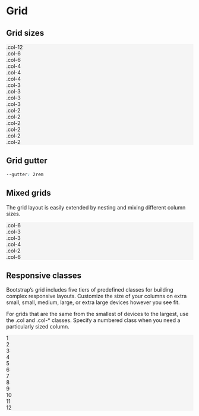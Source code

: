 # Grid

<div class="grid">

## Grid sizes

<article class="grid-card-container row">

<div class="grid-card col-12" style="background-color: #F5F5F5">
<span>.col-12</span>
</div>

</article>


<article class="grid-card-container row">

<div class="grid-card col-6" style="background-color: #F5F5F5">
<span>.col-6</span>
</div>

<div class="grid-card col-6" style="background-color: #F5F5F5">
<span>.col-6</span>
</div>

</article>


<article class="grid-card-container row">

<div class="grid-card col-4" style="background-color: #F5F5F5">
<span>.col-4</span>
</div>

<div class="grid-card col-4" style="background-color: #F5F5F5">
<span>.col-4</span>
</div>

<div class="grid-card col-4" style="background-color: #F5F5F5">
<span>.col-4</span>
</div>

</article>
  
<article class="grid-card-container row">

<div class="grid-card col-3" style="background-color: #F5F5F5">
<span>.col-3</span>
</div>

<div class="grid-card col-3" style="background-color: #F5F5F5">
<span>.col-3</span>
</div>

<div class="grid-card col-3" style="background-color: #F5F5F5">
<span>.col-3</span>
</div>

<div class="grid-card col-3" style="background-color: #F5F5F5">
<span>.col-3</span>
</div>

</article>

<article class="grid-card-container row">

<div class="grid-card col-2" style="background-color: #F5F5F5">
<span>.col-2</span>
</div>

<div class="grid-card col-2" style="background-color: #F5F5F5">
<span>.col-2</span>
</div>

<div class="grid-card col-2" style="background-color: #F5F5F5">
<span>.col-2</span>
</div>

<div class="grid-card col-2" style="background-color: #F5F5F5">
<span>.col-2</span>
</div>

<div class="grid-card col-2" style="background-color: #F5F5F5">
<span>.col-2</span>
</div>

<div class="grid-card col-2" style="background-color: #F5F5F5">
<span>.col-2</span>
</div>

</article>

## Grid gutter

```css
--gutter: 2rem
```

## Mixed grids

The grid layout is easily extended by nesting and mixing different column sizes.

<article class="grid-card-container row">

<div class="grid-card col-6" style="background-color: #F5F5F5">
<span>.col-6</span>
</div>

<div class="grid-card col-3" style="background-color: #F5F5F5">
<span>.col-3</span>
</div>

<div class="grid-card col-3" style="background-color: #F5F5F5">
<span>.col-3</span>
</div>

<div class="grid-card col-4" style="background-color: #F5F5F5">
<span>.col-4</span>
</div>

<div class="grid-card col-2" style="background-color: #F5F5F5">
<span>.col-2</span>
</div>

<div class="grid-card col-6" style="background-color: #F5F5F5">
<span>.col-6</span>
</div>

</article>

## Responsive classes
Bootstrap’s grid includes five tiers of predefined classes for building complex responsive layouts. Customize the size of your columns on extra small, small, medium, large, or extra large devices however you see fit.

For grids that are the same from the smallest of devices to the largest, use the .col and .col-* classes. Specify a numbered class when you need a particularly sized column.

<article class="grid-card-container row">

<div class="grid-card col-12 col-sm-6 col-md-4 col-lg-3 col-xl-2" style="background-color: #F5F5F5">
<span>1</span>
</div>

<div class="grid-card col-12 col-sm-6 col-md-4 col-lg-3 col-xl-2" style="background-color: #F5F5F5">
<span>2</span>
</div>

<div class="grid-card col-12 col-sm-6 col-md-4 col-lg-3 col-xl-2" style="background-color: #F5F5F5">
<span>3</span>
</div>

<div class="grid-card col-12 col-sm-6 col-md-4 col-lg-3 col-xl-2" style="background-color: #F5F5F5">
<span>4</span>
</div>

<div class="grid-card col-12 col-sm-6 col-md-4 col-lg-3 col-xl-2" style="background-color: #F5F5F5">
<span>5</span>
</div>

<div class="grid-card col-12 col-sm-6 col-md-4 col-lg-3 col-xl-2" style="background-color: #F5F5F5">
<span>6</span>
</div>

<div class="grid-card col-12 col-sm-6 col-md-4 col-lg-3 col-xl-2" style="background-color: #F5F5F5">
<span>7</span>
</div>

<div class="grid-card col-12 col-sm-6 col-md-4 col-lg-3 col-xl-2" style="background-color: #F5F5F5">
<span>8</span>
</div>

<div class="grid-card col-12 col-sm-6 col-md-4 col-lg-3 col-xl-2" style="background-color: #F5F5F5">
<span>9</span>
</div>

<div class="grid-card col-12 col-sm-6 col-md-4 col-lg-3 col-xl-2" style="background-color: #F5F5F5">
<span>10</span>
</div>

<div class="grid-card col-12 col-sm-6 col-md-4 col-lg-3 col-xl-2" style="background-color: #F5F5F5">
<span>11</span>
</div>

<div class="grid-card col-12 col-sm-6 col-md-4 col-lg-3 col-xl-2" style="background-color: #F5F5F5">
<span>12</span>
</div>

</article>
  
</div>